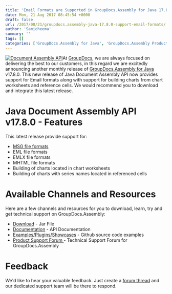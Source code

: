 ```yaml
---
title: 'Email Formats are Supported in GroupDocs.Assembly for Java 17.8.0'
date: Mon, 21 Aug 2017 08:45:54 +0000
draft: false
url: /2017/08/21/groupdocs.assembly-java-17.8.0-support-email-formats/
author: 'Samicheema'
summary: ''
tags: []
categories: ['GroupDocs.Assembly for Java', 'GroupDocs.Assembly Product Family']
---
```


[![Document Assembly API](http://blog.groupdocs.com/wp-content/uploads/sites/4/2017/03/groupdocs-assembly-java-1.png)](https://www.groupdocs.com/products/assembly/java)At [GroupDocs](https://www.groupdocs.com/), we are always focused on delivering the best to our customers, in this regard we are excitedly announcing another monthly release of [GroupDocs.Assembly for Java](https://www.groupdocs.com/products/assembly/java) v17.8.0. This new release of Java Document Assembly API now provides support for Email formats along with support for building charts from chart worksheets and reference cells. We would recommend you to download and integrate this latest release.

# Java Document Assembly API v17.8.0 - Features

This latest release provide support for:

*   [MSG file formats](https://docs.groupdocs.com/display/assemblyjava/Supported+Document+Formats#SupportedDocumentFormats-EmailDocumentFormats)
*   EML file formats
*   EMLX file formats
*   MHTML file formats
*   Building of charts located in chart worksheets
*   Building of charts with series names located in referenced cells

# Available Channels and Resources

Here are a few channels and resources for you to download, learn, try and get technical support on GroupDocs.Assembly:

*   [Download](https://downloads.groupdocs.com/assembly/java "GroupDocs.Assembly for Java Downloads") - Jar File
*   [Documentation](https://docs.groupdocs.com/display/assemblyjava/Home "GroupDocs.Assembly for Java Documentation") - API Documentation
*   [Examples/Plugins/Showcases](https://github.com/groupdocs-assembly/GroupDocs.Assembly-for-Java "Document Generation for Java examples and showcases") - Github source code examples
*   [Product Support Forum ](http://groupdocs.com/Community/forums/groupdocs.assembly-product-family/8/showforum.aspx "GroupDocs.Assembly for Java Support forum")\- Technical Support Forum for GroupDocs.Assembly

# Feedback

We'd like to hear your valuable feedback. Just create a [forum thread](http://groupdocs.com/Community/forums/groupdocs.assembly-product-family/8/showforum.aspx "Technical Support Forum") and our dedicated support team will be there to respond.




